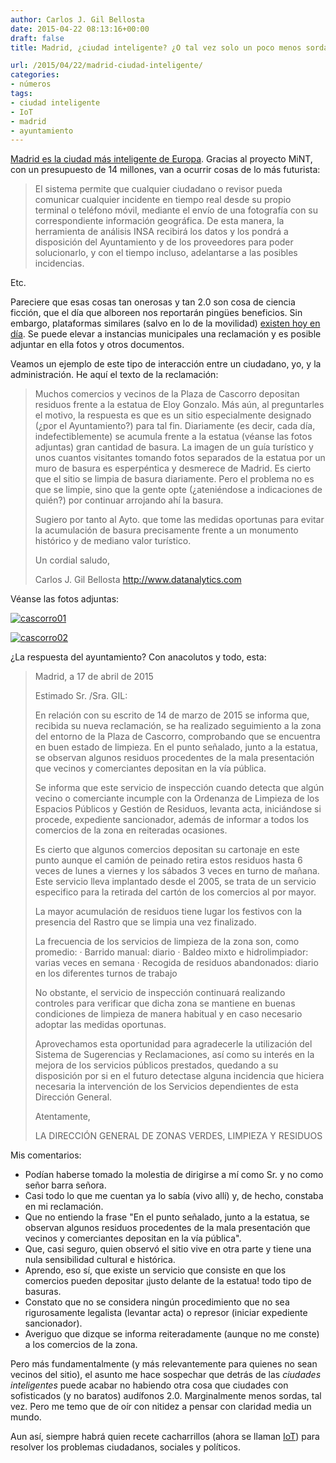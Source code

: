 ```yaml
---
author: Carlos J. Gil Bellosta
date: 2015-04-22 08:13:16+00:00
draft: false
title: Madrid, ¿ciudad inteligente? ¿O tal vez solo un poco menos sorda?

url: /2015/04/22/madrid-ciudad-inteligente/
categories:
- números
tags:
- ciudad inteligente
- IoT
- madrid
- ayuntamiento
---
```


[Madrid es la ciudad más inteligente de Europa](http://www.inarquia.es/eficiencia-energetica/noticias/actualidad/item/852-el-proyecto-mint-convertir%C3%A1-a-madrid-en-la-ciudad-m%C3%A1s-inteligente-de-europa). Gracias al proyecto MiNT, con un presupuesto de 14 millones, van a ocurrir cosas de lo más futurista:

>El sistema permite que cualquier ciudadano o revisor pueda comunicar cualquier incidente en tiempo real desde su propio terminal o teléfono móvil, mediante el envío de una fotografía con su correspondiente información geográfica. De esta manera, la herramienta de análisis INSA recibirá los datos y los pondrá a disposición del Ayuntamiento y de los proveedores para poder solucionarlo, y con el tiempo incluso, adelantarse a las posibles incidencias.

Etc.

Pareciere que esas cosas tan onerosas y tan 2.0 son cosa de ciencia ficción, que el día que alboreen nos reportarán pingües beneficios. Sin embargo, plataformas similares (salvo en lo de la movilidad) [existen hoy en día](http://www.madrid.es/portales/munimadrid/es/Inicio/Ayuntamiento/Contactar/Sugerencias-y-reclamaciones?vgnextchannel=5eadc1ab4fd86210VgnVCM2000000c205a0aRCRD). Se puede elevar a instancias municipales una reclamación y es posible adjuntar en ella fotos y otros documentos.

Veamos un ejemplo de este tipo de interacción entre un ciudadano, yo, y la administración. He aquí el texto de la reclamación:

>Muchos comercios y vecinos de la Plaza de Cascorro depositan residuos frente a la estatua de Eloy Gonzalo. Más aún, al preguntarles el motivo, la respuesta es que es un sitio especialmente designado (¿por el Ayuntamiento?) para tal fin. Diariamente (es decir, cada día, indefectiblemente) se acumula frente a la estatua (véanse las fotos adjuntas) gran cantidad de basura. La imagen de un guía turístico y unos cuantos visitantes tomando fotos separados de la estatua por un muro de basura es esperpéntica y desmerece de Madrid. Es cierto que el sitio se limpia de basura diariamente. Pero el problema no es que se limpie, sino que la gente opte (¿ateniéndose a indicaciones de quién?) por continuar arrojando ahí la basura.
>
>Sugiero por tanto al Ayto. que tome las medidas oportunas para evitar la acumulación de basura precisamente frente a un monumento histórico y de mediano valor turístico.
>
>Un cordial saludo,
>
>Carlos J. Gil Bellosta
>http://www.datanalytics.com

Véanse las fotos adjuntas:

[![cascorro01](/wp-uploads/2015/04/cascorro01.jpg)
](/wp-uploads/2015/04/cascorro01.jpg)

[![cascorro02](/wp-uploads/2015/04/cascorro02.jpg)
](/wp-uploads/2015/04/cascorro02.jpg)

¿La respuesta del ayuntamiento? Con anacolutos y todo, esta:

>Madrid, a 17 de abril de 2015
>
>Estimado Sr. /Sra. GIL:
>
>En relación con su escrito de 14 de marzo de 2015 se informa que, recibida su nueva reclamación, se ha realizado seguimiento a la zona del entorno de  la Plaza de Cascorro, comprobando que se encuentra en buen estado de limpieza. En el punto señalado, junto a la estatua, se observan algunos  residuos procedentes de la mala presentación que vecinos y comerciantes depositan en la vía pública.
>
>Se informa que este servicio de inspección cuando detecta que algún vecino o comerciante incumple con la Ordenanza de Limpieza de los Espacios Públicos y Gestión de Residuos, levanta acta, iniciándose si procede, expediente sancionador, además de informar a todos los comercios de la zona en reiteradas ocasiones.
>
>Es cierto que algunos comercios depositan su cartonaje en este punto aunque el camión de peinado retira estos residuos hasta 6 veces de lunes a viernes y los sábados 3 veces en turno de mañana.  Este servicio lleva implantado desde el 2005, se trata de un servicio especifico para la retirada del cartón de los comercios al por mayor.
>
>La mayor acumulación de residuos tiene lugar los festivos con la presencia del Rastro que se limpia una vez finalizado.
>
>La frecuencia de los servicios de limpieza de la zona son, como promedio:
>· Barrido manual: diario
>· Baldeo mixto e hidrolimpiador: varias veces en semana
>· Recogida de residuos abandonados: diario  en los diferentes turnos de trabajo
>
>No obstante, el servicio de inspección continuará realizando controles para verificar que dicha zona se mantiene en buenas condiciones de limpieza de manera habitual y en caso necesario adoptar las medidas oportunas.
>
>Aprovechamos esta oportunidad para agradecerle la utilización del Sistema de Sugerencias y Reclamaciones, así como su interés en la mejora de los servicios públicos prestados, quedando a su disposición por si en el futuro detectase alguna incidencia que hiciera necesaria la intervención de los Servicios dependientes de esta Dirección General.
>
>Atentamente,
>
>LA DIRECCIÓN GENERAL DE ZONAS VERDES, LIMPIEZA Y RESIDUOS

Mis comentarios:

* Podían haberse tomado la molestia de dirigirse a mí como Sr. y no como señor barra señora.
* Casi todo lo que me cuentan ya lo sabía (vivo allí) y, de hecho, constaba en mi reclamación.
* Que no entiendo la frase "En el punto señalado, junto a la estatua, se observan algunos residuos procedentes de la mala presentación que vecinos y comerciantes depositan en la vía pública".
* Que, casi seguro, quien observó el sitio vive en otra parte y tiene una nula sensibilidad cultural e histórica.
* Aprendo, eso sí, que existe un servicio que consiste en que los comercios pueden depositar ¡justo delante de la estatua! todo tipo de basuras.
* Constato que no se considera ningún procedimiento que no sea rigurosamente legalista (levantar acta) o represor (iniciar expediente sancionador).
* Averiguo que dizque se informa reiteradamente (aunque no me conste) a los comercios de la zona.

Pero más fundamentalmente (y más relevantemente para quienes no sean vecinos del sitio), el asunto me hace sospechar que detrás de las  _ciudades inteligentes_ puede acabar no habiendo otra cosa que ciudades con sofisticados (y no baratos) audífonos 2.0. Marginalmente menos sordas, tal vez. Pero me temo que de oír con nitidez a pensar con claridad media un mundo.

Aun así, siempre habrá quien recete cacharrillos (ahora se llaman [IoT](http://es.wikipedia.org/wiki/Internet_de_las_cosas)) para resolver los problemas ciudadanos, sociales y políticos.
